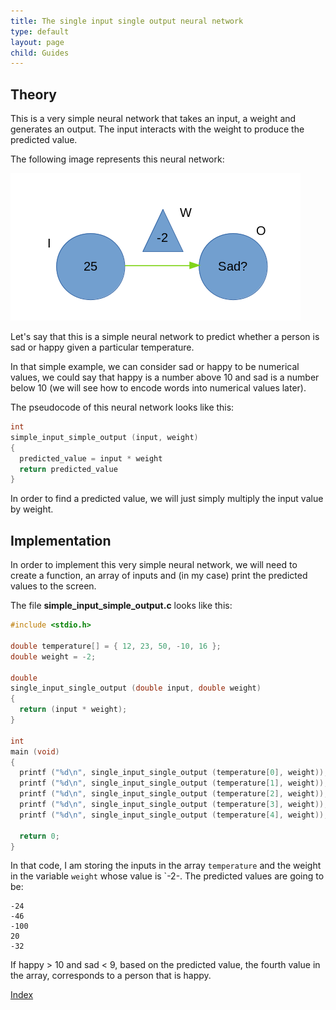```yaml
---
title: The single input single output neural network
type: default
layout: page
child: Guides
---
```


## Theory

This is a very simple neural network that takes an input, a weight and generates
an output. The input interacts with the weight to produce the predicted value.

The following image represents this neural network:

![Simple Input Simple Output](/guides/deep-learningc/img/siso1.png)

Let's say that this is a simple neural network to predict whether a person is
sad or happy given a particular temperature.

In that simple example, we can consider sad or happy to be numerical values, we
could say that happy is a number above 10 and sad is a number below 10 (we will
see how to encode words into numerical values later).

The pseudocode of this neural network looks like this:

```c
int
simple_input_simple_output (input, weight)
{
  predicted_value = input * weight
  return predicted_value
}
```

In order to find a predicted value, we will just simply multiply the input value
by weight.

## Implementation

In order to implement this very simple neural network, we will need to create a
function, an array of inputs and (in my case) print the predicted values to the
screen.

The file **simple_input_simple_output.c** looks like this:

```c
#include <stdio.h>

double temperature[] = { 12, 23, 50, -10, 16 };
double weight = -2;

double
single_input_single_output (double input, double weight)
{
  return (input * weight);
}

int
main (void)
{
  printf ("%d\n", single_input_single_output (temperature[0], weight));
  printf ("%d\n", single_input_single_output (temperature[1], weight));
  printf ("%d\n", single_input_single_output (temperature[2], weight));
  printf ("%d\n", single_input_single_output (temperature[3], weight));
  printf ("%d\n", single_input_single_output (temperature[4], weight));

  return 0;
}
```

In that code, I am storing the inputs in the array `temperature` and the weight
in the variable `weight` whose value is `-2-. The predicted values are going to
be:

```text
-24
-46
-100
20
-32
```

If happy > 10 and sad < 9, based on the predicted value, the fourth value in the
array, corresponds to a person that is happy.

[Index](/guides/deep-learningc)
